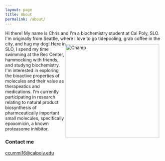 ```yaml
---
layout: page
title: About
permalink: /about/
---
```


Hi there! My name is Chris and I'm a biochemistry student at Cal Poly, SLO. I'm originally from Seattle, where I love to go tidepooling, grab coffee in the city, and hug my dog!
<img src="{{site.baseurl}}/images/IMG_2785.jpeg" alt="Champ" width="300" style="float: right; margin-top: 10px; margin-right: 10px" />
Here in SLO, I spend my time swimming at the Rec Center, hammocking with friends, and studyng biochemistry. I'm interested in exploring the bioactive properties of molecules and their value as therapeatics and medications. I'm currently participating in research relating to natural product biosynthesis of pharmceutically important small molecules, specifically epoxomicin, a known proteasome inhibitor.




### Contact me

[ccummi16@calpoly.edu](mailto:ccummi16@calpoly.edu)
